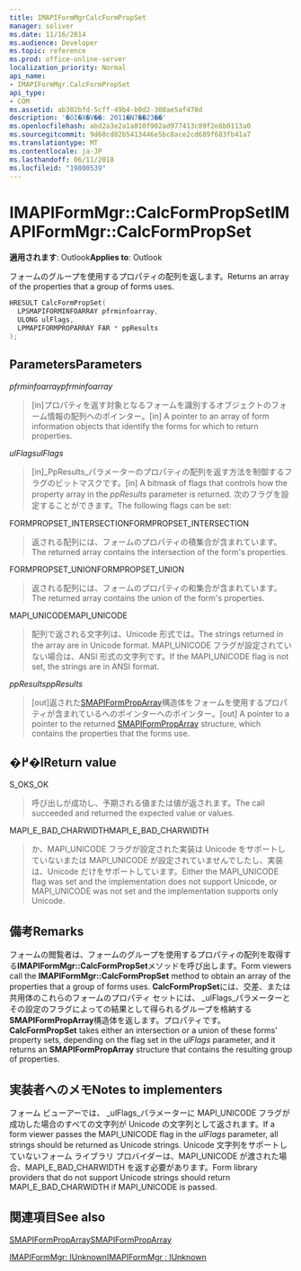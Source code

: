 ```yaml
---
title: IMAPIFormMgrCalcFormPropSet
manager: soliver
ms.date: 11/16/2014
ms.audience: Developer
ms.topic: reference
ms.prod: office-online-server
localization_priority: Normal
api_name:
- IMAPIFormMgr.CalcFormPropSet
api_type:
- COM
ms.assetid: ab302bfd-5cff-49b4-b0d2-308ae5af478d
description: '�ŏI�X�V��: 2011�N7��23��'
ms.openlocfilehash: abd2a3e2a1a810f902ad977413c89f2e8b0113a0
ms.sourcegitcommit: 9d60cd82b5413446e5bc8ace2cd689f683fb41a7
ms.translationtype: MT
ms.contentlocale: ja-JP
ms.lasthandoff: 06/11/2018
ms.locfileid: "19800539"
---
```

# <a name="imapiformmgrcalcformpropset"></a><span data-ttu-id="315c0-103">IMAPIFormMgr::CalcFormPropSet</span><span class="sxs-lookup"><span data-stu-id="315c0-103">IMAPIFormMgr::CalcFormPropSet</span></span>

  
  
<span data-ttu-id="315c0-104">**適用されます**: Outlook</span><span class="sxs-lookup"><span data-stu-id="315c0-104">**Applies to**: Outlook</span></span> 
  
<span data-ttu-id="315c0-105">フォームのグループを使用するプロパティの配列を返します。</span><span class="sxs-lookup"><span data-stu-id="315c0-105">Returns an array of the properties that a group of forms uses.</span></span>
  
```cpp
HRESULT CalcFormPropSet(
  LPSMAPIFORMINFOARRAY pfrminfoarray,
  ULONG ulFlags,
  LPMAPIFORMPROPARRAY FAR * ppResults
);
```

## <a name="parameters"></a><span data-ttu-id="315c0-106">Parameters</span><span class="sxs-lookup"><span data-stu-id="315c0-106">Parameters</span></span>

 <span data-ttu-id="315c0-107">_pfrminfoarray_</span><span class="sxs-lookup"><span data-stu-id="315c0-107">_pfrminfoarray_</span></span>
  
> <span data-ttu-id="315c0-108">[in]プロパティを返す対象となるフォームを識別するオブジェクトのフォーム情報の配列へのポインター。</span><span class="sxs-lookup"><span data-stu-id="315c0-108">[in] A pointer to an array of form information objects that identify the forms for which to return properties.</span></span>
    
 <span data-ttu-id="315c0-109">_ulFlags_</span><span class="sxs-lookup"><span data-stu-id="315c0-109">_ulFlags_</span></span>
  
> <span data-ttu-id="315c0-110">[in]_PpResults_パラメーターのプロパティの配列を返す方法を制御するフラグのビットマスクです。</span><span class="sxs-lookup"><span data-stu-id="315c0-110">[in] A bitmask of flags that controls how the property array in the  _ppResults_ parameter is returned.</span></span> <span data-ttu-id="315c0-111">次のフラグを設定することができます。</span><span class="sxs-lookup"><span data-stu-id="315c0-111">The following flags can be set:</span></span> 
    
<span data-ttu-id="315c0-112">FORMPROPSET_INTERSECTION</span><span class="sxs-lookup"><span data-stu-id="315c0-112">FORMPROPSET_INTERSECTION</span></span> 
  
> <span data-ttu-id="315c0-113">返される配列には、フォームのプロパティの積集合が含まれています。</span><span class="sxs-lookup"><span data-stu-id="315c0-113">The returned array contains the intersection of the form's properties.</span></span>
    
<span data-ttu-id="315c0-114">FORMPROPSET_UNION</span><span class="sxs-lookup"><span data-stu-id="315c0-114">FORMPROPSET_UNION</span></span> 
  
> <span data-ttu-id="315c0-115">返される配列には、フォームのプロパティの和集合が含まれています。</span><span class="sxs-lookup"><span data-stu-id="315c0-115">The returned array contains the union of the form's properties.</span></span>
    
<span data-ttu-id="315c0-116">MAPI_UNICODE</span><span class="sxs-lookup"><span data-stu-id="315c0-116">MAPI_UNICODE</span></span> 
  
> <span data-ttu-id="315c0-117">配列で返される文字列は、Unicode 形式では。</span><span class="sxs-lookup"><span data-stu-id="315c0-117">The strings returned in the array are in Unicode format.</span></span> <span data-ttu-id="315c0-118">MAPI_UNICODE フラグが設定されていない場合は、ANSI 形式の文字列です。</span><span class="sxs-lookup"><span data-stu-id="315c0-118">If the MAPI_UNICODE flag is not set, the strings are in ANSI format.</span></span>
    
 <span data-ttu-id="315c0-119">_ppResults_</span><span class="sxs-lookup"><span data-stu-id="315c0-119">_ppResults_</span></span>
  
> <span data-ttu-id="315c0-120">[out]返された[SMAPIFormPropArray](smapiformproparray.md)構造体をフォームを使用するプロパティが含まれているへのポインターへのポインター。</span><span class="sxs-lookup"><span data-stu-id="315c0-120">[out] A pointer to a pointer to the returned [SMAPIFormPropArray](smapiformproparray.md) structure, which contains the properties that the forms use.</span></span> 
    
## <a name="return-value"></a><span data-ttu-id="315c0-121">�߂�l</span><span class="sxs-lookup"><span data-stu-id="315c0-121">Return value</span></span>

<span data-ttu-id="315c0-122">S_OK</span><span class="sxs-lookup"><span data-stu-id="315c0-122">S_OK</span></span> 
  
> <span data-ttu-id="315c0-123">呼び出しが成功し、予期される値または値が返されます。</span><span class="sxs-lookup"><span data-stu-id="315c0-123">The call succeeded and returned the expected value or values.</span></span>
    
<span data-ttu-id="315c0-124">MAPI_E_BAD_CHARWIDTH</span><span class="sxs-lookup"><span data-stu-id="315c0-124">MAPI_E_BAD_CHARWIDTH</span></span> 
  
> <span data-ttu-id="315c0-125">か、MAPI_UNICODE フラグが設定された実装は Unicode をサポートしていないまたは MAPI_UNICODE が設定されていませんでしたし、実装は、Unicode だけをサポートしています。</span><span class="sxs-lookup"><span data-stu-id="315c0-125">Either the MAPI_UNICODE flag was set and the implementation does not support Unicode, or MAPI_UNICODE was not set and the implementation supports only Unicode.</span></span>
    
## <a name="remarks"></a><span data-ttu-id="315c0-126">備考</span><span class="sxs-lookup"><span data-stu-id="315c0-126">Remarks</span></span>

<span data-ttu-id="315c0-127">フォームの閲覧者は、フォームのグループを使用するプロパティの配列を取得する**IMAPIFormMgr::CalcFormPropSet**メソッドを呼び出します。</span><span class="sxs-lookup"><span data-stu-id="315c0-127">Form viewers call the **IMAPIFormMgr::CalcFormPropSet** method to obtain an array of the properties that a group of forms uses.</span></span> <span data-ttu-id="315c0-128">**CalcFormPropSet**には、交差、または共用体のこれらのフォームのプロパティ セットには、 _ulFlags_パラメーターとその設定のフラグによっての結果として得られるグループを格納する**SMAPIFormPropArray**構造体を返します。プロパティです。</span><span class="sxs-lookup"><span data-stu-id="315c0-128">**CalcFormPropSet** takes either an intersection or a union of these forms' property sets, depending on the flag set in the  _ulFlags_ parameter, and it returns an **SMAPIFormPropArray** structure that contains the resulting group of properties.</span></span> 
  
## <a name="notes-to-implementers"></a><span data-ttu-id="315c0-129">実装者へのメモ</span><span class="sxs-lookup"><span data-stu-id="315c0-129">Notes to implementers</span></span>

<span data-ttu-id="315c0-130">フォーム ビューアーでは、 _ulFlags_パラメーターに MAPI_UNICODE フラグが成功した場合のすべての文字列が Unicode の文字列として返されます。</span><span class="sxs-lookup"><span data-stu-id="315c0-130">If a form viewer passes the MAPI_UNICODE flag in the  _ulFlags_ parameter, all strings should be returned as Unicode strings.</span></span> <span data-ttu-id="315c0-131">Unicode 文字列をサポートしていないフォーム ライブラリ プロバイダーは、MAPI_UNICODE が渡された場合、MAPI_E_BAD_CHARWIDTH を返す必要があります。</span><span class="sxs-lookup"><span data-stu-id="315c0-131">Form library providers that do not support Unicode strings should return MAPI_E_BAD_CHARWIDTH if MAPI_UNICODE is passed.</span></span> 
  
## <a name="see-also"></a><span data-ttu-id="315c0-132">関連項目</span><span class="sxs-lookup"><span data-stu-id="315c0-132">See also</span></span>



[<span data-ttu-id="315c0-133">SMAPIFormPropArray</span><span class="sxs-lookup"><span data-stu-id="315c0-133">SMAPIFormPropArray</span></span>](smapiformproparray.md)
  
[<span data-ttu-id="315c0-134">IMAPIFormMgr: IUnknown</span><span class="sxs-lookup"><span data-stu-id="315c0-134">IMAPIFormMgr : IUnknown</span></span>](imapiformmgriunknown.md)

